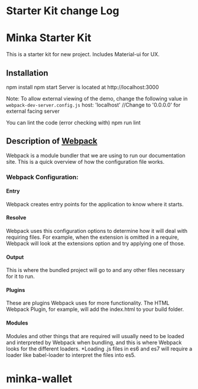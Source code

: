 # Starter Kit change Log


# Minka Starter Kit

This is a starter kit for new project.
Includes Material-ui for UX.

## Installation

npm install
npm start
Server is located at http://localhost:3000

Note: To allow external viewing of the demo, change the following value in `webpack-dev-server.config.js`
host: 'localhost'  //Change to '0.0.0.0' for external facing server

You can lint the code (error checking with)
npm run lint

## Description of [Webpack](http://webpack.github.io/docs/)

Webpack is a module bundler that we are using to run our documentation site. This is a quick overview of how the configuration file works.

### Webpack Configuration:

#### Entry

Webpack creates entry points for the application to know where it starts.

#### Resolve

Webpack uses this configuration options to determine how it will deal with requiring files. For example, when the extension is omitted in a require, Webpack will look at the extensions option and try applying one of those.

#### Output

This is where the bundled project will go to and any other files necessary for it to run.

#### Plugins

These are plugins Webpack uses for more functionality. The HTML Webpack Plugin, for example, will add the index.html to your build folder.

#### Modules

Modules and other things that are required will usually need to be loaded and interpreted by Webpack when bundling, and this is where Webpack looks for the different loaders.
*Loading .js files in es6 and es7 will require a loader like babel-loader to interpret the files into es5.
# minka-wallet
